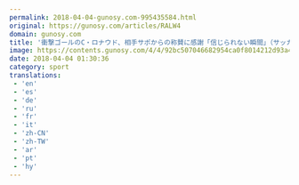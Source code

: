 ```yaml
---
permalink: 2018-04-04-gunosy.com-995435584.html
original: https://gunosy.com/articles/RALW4
domain: gunosy.com
title: '衝撃ゴールのC・ロナウド、相手サポからの称賛に感謝「信じられない瞬間」（サッカーキング） - グノシー'
image: https://contents.gunosy.com/4/4/92bc507046682954ca0f8014212d93a4_content.jpg
date: 2018-04-04 01:30:36
category: sport
translations: 
 - 'en'
 - 'es'
 - 'de'
 - 'ru'
 - 'fr'
 - 'it'
 - 'zh-CN'
 - 'zh-TW'
 - 'ar'
 - 'pt'
 - 'hy'
---
```


